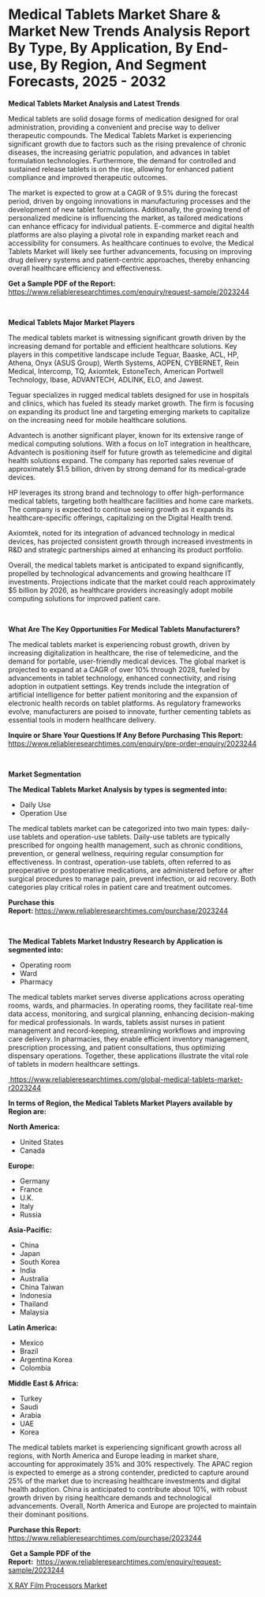 <p><h1>Medical Tablets Market Share & Market New Trends Analysis Report By Type, By Application, By End-use, By Region, And Segment Forecasts, 2025 - 2032</h1></p><p><strong>Medical Tablets Market Analysis and Latest Trends</strong></p>
<p><p>Medical tablets are solid dosage forms of medication designed for oral administration, providing a convenient and precise way to deliver therapeutic compounds. The Medical Tablets Market is experiencing significant growth due to factors such as the rising prevalence of chronic diseases, the increasing geriatric population, and advances in tablet formulation technologies. Furthermore, the demand for controlled and sustained release tablets is on the rise, allowing for enhanced patient compliance and improved therapeutic outcomes.</p><p>The market is expected to grow at a CAGR of 9.5% during the forecast period, driven by ongoing innovations in manufacturing processes and the development of new tablet formulations. Additionally, the growing trend of personalized medicine is influencing the market, as tailored medications can enhance efficacy for individual patients. E-commerce and digital health platforms are also playing a pivotal role in expanding market reach and accessibility for consumers. As healthcare continues to evolve, the Medical Tablets Market will likely see further advancements, focusing on improving drug delivery systems and patient-centric approaches, thereby enhancing overall healthcare efficiency and effectiveness.</p></p>
<p><strong>Get a Sample PDF of the Report:&nbsp;</strong> <a href="https://www.reliableresearchtimes.com/enquiry/request-sample/2023244?utm_campaign=2009&utm_medium=2&utm_source=Github&utm_content=ia&utm_term=04032025&utm_id=medical-tablets">https://www.reliableresearchtimes.com/enquiry/request-sample/2023244</a></p>
<p>&nbsp;</p>
<p><strong>Medical Tablets Major Market Players</strong></p>
<p><p>The medical tablets market is witnessing significant growth driven by the increasing demand for portable and efficient healthcare solutions. Key players in this competitive landscape include Teguar, Baaske, ACL, HP, Athena, Onyx (ASUS Group), Werth Systems, AOPEN, CYBERNET, Rein Medical, Intercomp, TQ, Axiomtek, EstoneTech, American Portwell Technology, Ibase, ADVANTECH, ADLINK, ELO, and Jawest.</p><p>Teguar specializes in rugged medical tablets designed for use in hospitals and clinics, which has fueled its steady market growth. The firm is focusing on expanding its product line and targeting emerging markets to capitalize on the increasing need for mobile healthcare solutions.</p><p>Advantech is another significant player, known for its extensive range of medical computing solutions. With a focus on IoT integration in healthcare, Advantech is positioning itself for future growth as telemedicine and digital health solutions expand. The company has reported sales revenue of approximately $1.5 billion, driven by strong demand for its medical-grade devices.</p><p>HP leverages its strong brand and technology to offer high-performance medical tablets, targeting both healthcare facilities and home care markets. The company is expected to continue seeing growth as it expands its healthcare-specific offerings, capitalizing on the Digital Health trend.</p><p>Axiomtek, noted for its integration of advanced technology in medical devices, has projected consistent growth through increased investments in R&D and strategic partnerships aimed at enhancing its product portfolio.</p><p>Overall, the medical tablets market is anticipated to expand significantly, propelled by technological advancements and growing healthcare IT investments. Projections indicate that the market could reach approximately $5 billion by 2026, as healthcare providers increasingly adopt mobile computing solutions for improved patient care.</p></p>
<p>&nbsp;</p>
<p><strong>What Are The Key Opportunities For Medical Tablets Manufacturers?</strong></p>
<p><p>The medical tablets market is experiencing robust growth, driven by increasing digitalization in healthcare, the rise of telemedicine, and the demand for portable, user-friendly medical devices. The global market is projected to expand at a CAGR of over 10% through 2028, fueled by advancements in tablet technology, enhanced connectivity, and rising adoption in outpatient settings. Key trends include the integration of artificial intelligence for better patient monitoring and the expansion of electronic health records on tablet platforms. As regulatory frameworks evolve, manufacturers are poised to innovate, further cementing tablets as essential tools in modern healthcare delivery.</p></p>
<p><strong>Inquire or Share Your Questions If Any Before Purchasing This Report:</strong> <a href="https://www.reliableresearchtimes.com/enquiry/pre-order-enquiry/2023244?utm_campaign=2009&utm_medium=2&utm_source=Github&utm_content=ia&utm_term=04032025&utm_id=medical-tablets">https://www.reliableresearchtimes.com/enquiry/pre-order-enquiry/2023244</a></p>
<p>&nbsp;</p>
<p><strong>Market Segmentation</strong></p>
<p><strong>The Medical Tablets Market Analysis by types is segmented into:</strong></p>
<p><ul><li>Daily Use</li><li>Operation Use</li></ul></p>
<p><p>The medical tablets market can be categorized into two main types: daily-use tablets and operation-use tablets. Daily-use tablets are typically prescribed for ongoing health management, such as chronic conditions, prevention, or general wellness, requiring regular consumption for effectiveness. In contrast, operation-use tablets, often referred to as preoperative or postoperative medications, are administered before or after surgical procedures to manage pain, prevent infection, or aid recovery. Both categories play critical roles in patient care and treatment outcomes.</p></p>
<p><strong>Purchase this Report:&nbsp;</strong><a href="https://www.reliableresearchtimes.com/purchase/2023244?utm_campaign=2009&utm_medium=2&utm_source=Github&utm_content=ia&utm_term=04032025&utm_id=medical-tablets">https://www.reliableresearchtimes.com/purchase/2023244</a></p>
<p>&nbsp;</p>
<p><strong>The Medical Tablets Market Industry Research by Application is segmented into:</strong></p>
<p><ul><li>Operating room</li><li>Ward</li><li>Pharmacy</li></ul></p>
<p><p>The medical tablets market serves diverse applications across operating rooms, wards, and pharmacies. In operating rooms, they facilitate real-time data access, monitoring, and surgical planning, enhancing decision-making for medical professionals. In wards, tablets assist nurses in patient management and record-keeping, streamlining workflows and improving care delivery. In pharmacies, they enable efficient inventory management, prescription processing, and patient consultations, thus optimizing dispensary operations. Together, these applications illustrate the vital role of tablets in modern healthcare settings.</p></p>
<p><a href="https://www.reliableresearchtimes.com/global-medical-tablets-market-r2023244?utm_campaign=2009&utm_medium=2&utm_source=Github&utm_content=ia&utm_term=04032025&utm_id=medical-tablets">&nbsp;https://www.reliableresearchtimes.com/global-medical-tablets-market-r2023244</a></p>
<p><strong>In terms of Region, the Medical Tablets Market Players available by Region are:</strong></p>
<p>
    <p> <strong> North America: </strong>
        <ul>
            <li>United States</li>
            <li>Canada</li>
        </ul>
        </p> 
    <p> <strong> Europe: </strong>
        <ul>
            <li>Germany</li>
            <li>France</li>
            <li>U.K.</li>
            <li>Italy</li>
            <li>Russia</li>
        </ul>
        </p> 
    <p> <strong> Asia-Pacific: </strong>
        <ul>
            <li>China</li>
            <li>Japan</li>
            <li>South Korea</li>
            <li>India</li>
            <li>Australia</li>
            <li>China Taiwan</li>
            <li>Indonesia</li>
            <li>Thailand</li>
            <li>Malaysia</li>
        </ul>
        </p> 
    <p> <strong> Latin America: </strong>
        <ul>
            <li>Mexico</li>
            <li>Brazil</li>
            <li>Argentina Korea</li>
            <li>Colombia</li>
        </ul>
        </p> 
    <p> <strong> Middle East & Africa: </strong>
        <ul>
            <li>Turkey</li>
            <li>Saudi</li>
            <li>Arabia</li>
            <li>UAE</li>
            <li>Korea</li>
        </ul>
    </p>
    </p>
<p><p>The medical tablets market is experiencing significant growth across all regions, with North America and Europe leading in market share, accounting for approximately 35% and 30% respectively. The APAC region is expected to emerge as a strong contender, predicted to capture around 25% of the market due to increasing healthcare investments and digital health adoption. China is anticipated to contribute about 10%, with robust growth driven by rising healthcare demands and technological advancements. Overall, North America and Europe are projected to maintain their dominant positions.</p></p>
<p><strong>Purchase this Report: </strong><a href="https://www.reliableresearchtimes.com/purchase/2023244?utm_campaign=2009&utm_medium=2&utm_source=Github&utm_content=ia&utm_term=04032025&utm_id=medical-tablets">https://www.reliableresearchtimes.com/purchase/2023244</a></p>
<p>&nbsp;<strong>Get a Sample PDF of the Report:&nbsp;&nbsp;</strong><a href="https://www.reliableresearchtimes.com/enquiry/request-sample/2023244?utm_campaign=2009&utm_medium=2&utm_source=Github&utm_content=ia&utm_term=04032025&utm_id=medical-tablets">https://www.reliableresearchtimes.com/enquiry/request-sample/2023244</a></p>
<p><strong></strong></p>
<p><p><a href="https://github.com/hgf64gh/Market-Research-Report-List-1/blob/main/x-ray-film-processors-market.md?utm_campaign=2009&utm_medium=2&utm_source=Github&utm_content=ia&utm_term=04032025&utm_id=medical-tablets">X RAY Film Processors Market</a></p></p>